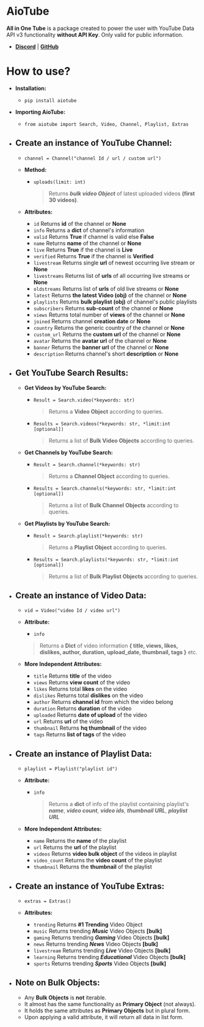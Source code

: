 
# AioTube           
 **All in One Tube** is a package created to power the user with YouTube Data API v3 functionality **without API Key**. Only valid for public information.   
    
 - **[Discord](https://discord.gg/YAFGAaMrTC)** | **[GitHub](https://github.com/jnsougata/AioTube)**
# How to use?         
 - **Installation:**     
    - `pip install aiotube`  
    
 - **Importing AioTube:**     
    - `from aiotube import Search, Video, Channel, Playlist, Extras`   
   
 - **Create an instance of YouTube Channel:** 
   - 
     - `channel = Channel("channel Id / url / custom url") `    
            
     - **Method:**
        - `uploads(limit: int)`       
             > Returns ***bulk video Object*** of latest uploaded videos **(first 30 videos)**.
     - **Attributes:** 
       - `id` Returns **id** of the channel or **None**
       - `info` Returns a **dict** of channel's information
       - `valid` Returns **True** if channel is valid else **False**
       - `name` Returns **name** of the channel or **None**
       - `live` Returns **True** if the channel is **Live**
       - `verified` Returns **True** if the channel is **Verified**
       - `livestream` Returns single **url** of newest occurring live stream or **None**
       - `livestreams` Returns list of **urls** of all occurring live streams or **None**
       - `oldstreams` Returns list of **urls** of old live streams or **None**
       - `latest` Returns **the latest Video (obj)** of the channel or **None**
       - `playlists` Returns **bulk playlist (obj)** of channel's public playlists
       - `subscribers` Returns **sub-count** of the channel or **None**        
       - `views` Returns total number of **views** of the channel or **None**           
       - `joined` Returns channel **creation date** or **None**       
       - `country` Returns the generic country of the channel or **None**      
       - `custom_url` Returns the **custom url** of the channel or **None**
       - `avatar` Returns the **avatar url** of the channel or **None**       
       - `banner` Returns the **banner url** of the channel or **None**  
       - `description` Returns channel's short **description** or **None**

 - **Get YouTube Search Results:**
   - 
     - **Get Videos by YouTube Search:**     
        - `Result = Search.video(*keywords: str)`   
		       
            > Returns a **Video Object** according to queries. 
			     
        - `Results = Search.videos(*keywords: str, *limit:int [optional])`   
		        
           > Returns a list of **Bulk Video Objects** according to queries.    
           
     - **Get Channels by YouTube Search:**    
       
        - `Result = Search.channel(*keywords: str)`          
             > Returns a **Channel Object** according to queries.     
		  
        - `Results = Search.channels(*keywords: str, *limit:int [optional])`          
	 
           > Returns a list of **Bulk Channel Objects** according to queries.    
           
     - **Get Playlists by YouTube Search:**    
        - `Result = Search.playlist(*keywords: str)`          
             > Returns a **Playlist Object** according to queries. 
		 
        - `Results = Search.playlists(*keywords: str, *limit:int [optional])`
            > Returns a list of **Bulk Playlist Objects** according to queries. 
		 
 - **Create an instance of Video Data:**
   - 
     - `vid = Video("video Id / video url")`
       
     - **Attribute:**     
        - `info`     
         > Returns a **Dict** of video information **{ title, views, likes, dislikes, author, duration, upload_date, thumbnail, tags }** etc.      
      
     - **More Independent Attributes:**          
         - `title`  Returns **title** of the video          
         - `views`  Returns **view count** of the video          
         - `likes`  Returns total **likes** on the video          
         - `dislikes`  Returns total **dislikes** on the video          
         - `author`  Returns **channel id** from which the video belong          
         - `duration`  Returns **duration** of the video          
         - `uploaded`  Returns **date of upload** of the video                   
         - `url` Returns **url** of the video    
         - `thumbnail`  Returns **hq thumbnail** of the video  
         - `tags`  Returns **list of tags** of the video
     
 - **Create an instance of Playlist Data:** 
   - 
  
     - `playlist = Playlist("playlist id")`
  
     - **Attribute:**
   
        - `info`   
           > Returns a **dict** of info of the playlist containing playlist's ***name***, ***video count***, ***video ids***, ***thumbnail URL***, ***playlist URL***  
			
     - **More Independent Attributes:**
       - `name`  Returns the **name** of the playlist  
       - `url`  Returns the **url** of the playlist 
       - `videos`  Returns **video bulk object** of the videos in playlist 
       - `video_count`  Returns the **video count** of the playlist 
       - `thumbnail`  Returns the **thumbnail** of the playlist
    
 - **Create an instance of YouTube Extras:**
   - 
      - `extras = Extras()`    
      
      - **Attributes:**    
         - `trending`  Returns **#1 Trending** Video Object    
         - `music`  Returns trending ***Music*** Video Objects **[bulk]**   
         - `gaming`  Returns trending ***Gaming*** Video Objects **[bulk]**    
         - `news`  Returns trending ***News*** Video Objects **[bulk]**    
         - `livestream`  Returns trending ***Live*** Video Objects **[bulk]**    
         - `learning`  Returns trending ***Educational*** Video Objects **[bulk]**    
         - `sports`  Returns trending ***Sports*** Video Objects **[bulk]**
 

 - **Note on Bulk Objects:**
   - 
     - Any **Bulk Objects** is **not** iterable. 
     - It almost has the same functionality as **Primary Object** (not always).
     - It holds the same attributes as **Primary Objects** but in plural form.
     - Upon applying a valid attribute, it will return all data in list form.
   
